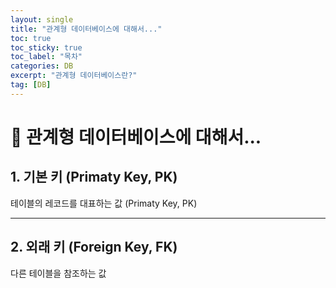 ```yaml
---
layout: single
title: "관계형 데이터베이스에 대해서..."
toc: true
toc_sticky: true
toc_label: "목차"
categories: DB
excerpt: "관계형 데이터베이스란?"
tag: [DB]
---
```

# 📘 관계형 데이터베이스에 대해서...

## 1. 기본 키 (Primaty Key, PK)  

테이블의 레코드를 대표하는 값 (Primaty Key, PK)

---
## 2. 외래 키 (Foreign Key, FK)  

다른 테이블을 참조하는 값